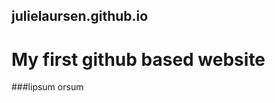 ## julielaursen.github.io

# My first github based website

###lipsum orsum


<a target="_blank" href="https://user-images.githubusercontent.com/12383382/39476078-58acd384-4d20-11e8-8550-fd1818ec16a3.jpg"></a>
  
